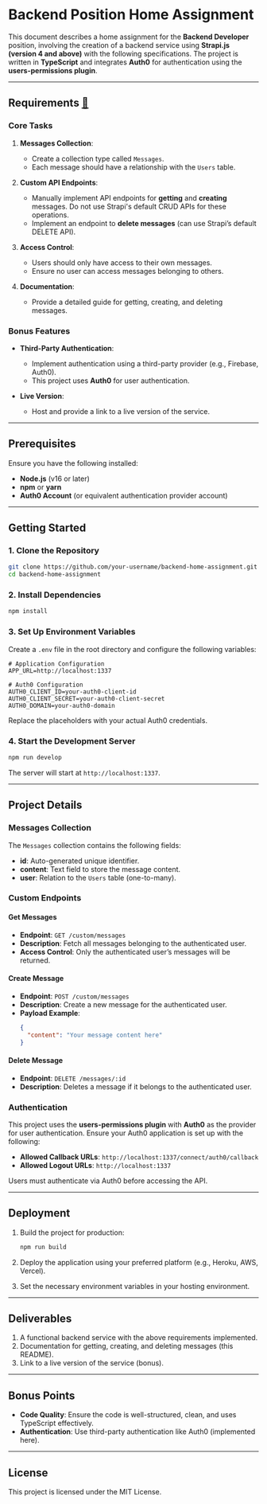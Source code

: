 # Backend Position Home Assignment

This document describes a home assignment for the **Backend Developer** position, involving the creation of a backend service using **Strapi.js (version 4 and above)** with the following specifications. The project is written in **TypeScript** and integrates **Auth0** for authentication using the **users-permissions plugin**.

---

## Requirements [:paperclip:](https://github.com/farzinf/zagros-dev/blob/master/documents/Backend-position-home-assignment.pdf)

### Core Tasks

1. **Messages Collection**:

   - Create a collection type called `Messages`.
   - Each message should have a relationship with the `Users` table.

2. **Custom API Endpoints**:

   - Manually implement API endpoints for **getting** and **creating** messages. Do not use Strapi's default CRUD APIs for these operations.
   - Implement an endpoint to **delete messages** (can use Strapi’s default DELETE API).

3. **Access Control**:

   - Users should only have access to their own messages.
   - Ensure no user can access messages belonging to others.

4. **Documentation**:
   - Provide a detailed guide for getting, creating, and deleting messages.

### Bonus Features

- **Third-Party Authentication**:

  - Implement authentication using a third-party provider (e.g., Firebase, Auth0).
  - This project uses **Auth0** for user authentication.

- **Live Version**:
  - Host and provide a link to a live version of the service.

---

## Prerequisites

Ensure you have the following installed:

- **Node.js** (v16 or later)
- **npm** or **yarn**
- **Auth0 Account** (or equivalent authentication provider account)

---

## Getting Started

### 1. Clone the Repository

```bash
git clone https://github.com/your-username/backend-home-assignment.git
cd backend-home-assignment
```

### 2. Install Dependencies

```bash
npm install
```

### 3. Set Up Environment Variables

Create a `.env` file in the root directory and configure the following variables:

```env
# Application Configuration
APP_URL=http://localhost:1337

# Auth0 Configuration
AUTH0_CLIENT_ID=your-auth0-client-id
AUTH0_CLIENT_SECRET=your-auth0-client-secret
AUTH0_DOMAIN=your-auth0-domain
```

Replace the placeholders with your actual Auth0 credentials.

### 4. Start the Development Server

```bash
npm run develop
```

The server will start at `http://localhost:1337`.

---

## Project Details

### Messages Collection

The `Messages` collection contains the following fields:

- **id**: Auto-generated unique identifier.
- **content**: Text field to store the message content.
- **user**: Relation to the `Users` table (one-to-many).

### Custom Endpoints

#### Get Messages

- **Endpoint**: `GET /custom/messages`
- **Description**: Fetch all messages belonging to the authenticated user.
- **Access Control**: Only the authenticated user’s messages will be returned.

#### Create Message

- **Endpoint**: `POST /custom/messages`
- **Description**: Create a new message for the authenticated user.
- **Payload Example**:
  ```json
  {
    "content": "Your message content here"
  }
  ```

#### Delete Message

- **Endpoint**: `DELETE /messages/:id`
- **Description**: Deletes a message if it belongs to the authenticated user.

### Authentication

This project uses the **users-permissions plugin** with **Auth0** as the provider for user authentication. Ensure your Auth0 application is set up with the following:

- **Allowed Callback URLs**: `http://localhost:1337/connect/auth0/callback`
- **Allowed Logout URLs**: `http://localhost:1337`

Users must authenticate via Auth0 before accessing the API.

---

## Deployment

1. Build the project for production:

   ```bash
   npm run build
   ```

2. Deploy the application using your preferred platform (e.g., Heroku, AWS, Vercel).

3. Set the necessary environment variables in your hosting environment.

---

## Deliverables

1. A functional backend service with the above requirements implemented.
2. Documentation for getting, creating, and deleting messages (this README).
3. Link to a live version of the service (bonus).

---

## Bonus Points

- **Code Quality**: Ensure the code is well-structured, clean, and uses TypeScript effectively.
- **Authentication**: Use third-party authentication like Auth0 (implemented here).

---

## License

This project is licensed under the MIT License.
